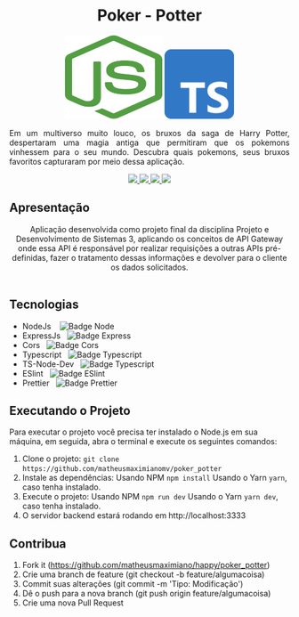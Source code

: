 <h1 align="center">Poker - Potter</h1>
<p align="center">
  <img src="./.github/nodejs.svg" height="150" width="175" alt="Icon" />
  <img src="./.github/typescript.png" height="125" width="125" alt="Icon" />
</p>
<p align="justify">
Em um multiverso muito louco, os bruxos da saga de Harry Potter, despertaram uma magia antiga que permitiram que os pokemons vinhessem para o seu mundo. Descubra quais pokemons, seus bruxos favoritos capturaram por meio dessa aplicação.
</p>
<div align="center">
  <p align="center">
    <a aria-label="Matheus" href="https://github.com/matheusmaximianomv">
      <img src="https://img.shields.io/badge/matheusmaximianomv-@-informational?logo=github"></img>
    </a>
    <a aria-label="NodeJs" href="https://nodejs.org/en/">
      <img src="https://img.shields.io/badge/Node.js-12.16.3-informational?logo=node.js"></img>
    </a>
    <a aria-label="Express" href="https://expressjs.com/pt-br/">
      <img src="https://img.shields.io/badge/Express js-4.17.1-informational?logo=node.js"></img>
    </a>
    <a aria-label="Typescript" href="https://www.typescriptlang.org/">
      <img src="https://img.shields.io/badge/Typescript-4.0.5-informational?logo=typescript"></img>
    </a>
  </p>
</div>

## Apresentação
<p align="center">
Aplicação desenvolvida como projeto final da disciplina Projeto e Desenvolvimento de Sistemas 3, aplicando os conceitos de API Gateway onde essa API é responsável por realizar requisições a outras APIs pré-definidas, fazer o tratamento dessas informações e devolver para o cliente os dados solicitados.<br/><br/>

## Tecnologias
* NodeJs&nbsp;&nbsp;&nbsp;&nbsp;![Badge Node](https://img.shields.io/badge/Node.js-v12.16.3-informational?logo=node.js)
* ExpressJs&nbsp;&nbsp;&nbsp;![Badge Express](https://img.shields.io/badge/Expressjs-v4.17.1-informational?logo=node.js)
* Cors&nbsp;&nbsp;&nbsp;![Badge Cors](https://img.shields.io/badge/Cors-v2.8.5-informational?logo=node.js)
* Typescript&nbsp;&nbsp;&nbsp;![Badge Typescript](https://img.shields.io/badge/Typescript-v4.0.5-informational?logo=typescript)
* TS-Node-Dev&nbsp;&nbsp;&nbsp;![Badge Typescript](https://img.shields.io/badge/ts--node--dev-v1.0.0-informational?logo=typescript)
* ESlint&nbsp;&nbsp;&nbsp;![Badge ESlint](https://img.shields.io/badge/ESlint-v7.12.1-informational?logo=eslint)
* Prettier&nbsp;&nbsp;&nbsp;![Badge Prettier](https://img.shields.io/badge/prettier-v2.1.2-informational?logo=prettier)

## Executando o Projeto
Para executar o projeto você precisa ter instalado o Node.js em sua máquina, em seguida, abra o terminal e execute os seguintes comandos:
1. Clone o projeto: `git clone https://github.com/matheusmaximianomv/poker_potter`
2. Instale as dependências:
 Usando NPM `npm install`
 Usando o Yarn `yarn`, caso tenha instalado.
4. Execute o projeto:
 Usando NPM `npm run dev`
 Usando o Yarn `yarn dev`, caso tenha instalado.
5. O servidor backend estará rodando em http://localhost:3333

## Contribua

1. Fork it (https://github.com/matheusmaximiano/happy/poker_potter)
2. Crie uma branch de feature (git checkout -b feature/algumacoisa)
3. Commit suas alterações (git commit -m 'Tipo: Modificação')
4. Dê o push para a nova branch (git push origin feature/algumacoisa)
5. Crie uma nova Pull Request
